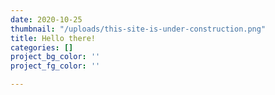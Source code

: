 ```yaml
---
date: 2020-10-25
thumbnail: "/uploads/this-site-is-under-construction.png"
title: Hello there!
categories: []
project_bg_color: ''
project_fg_color: ''

---
```


